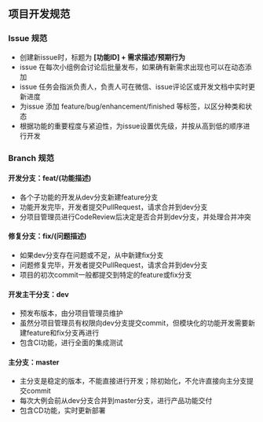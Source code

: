 ## 项目开发规范

### Issue 规范

- 创建新issue时，标题为 **[功能ID] + 需求描述/预期行为**
- issue 在每次小组例会讨论后批量发布，如果确有新需求出现也可以在动态添加
- issue 任务会指派负责人，负责人可在微信、issue评论区或开发文档中实时更新进度
- 为issue 添加 feature/bug/enhancement/finished 等标签，以区分种类和状态
- 根据功能的重要程度与紧迫性，为issue设置优先级，并按从高到低的顺序进行开发

### Branch 规范

#### 开发分支：**feat/(功能描述)**
  - 各个子功能的开发从dev分支新建feature分支
  - 功能开发完毕，开发者提交PullRequest，请求合并到dev分支
  - 分项目管理员进行CodeReview后决定是否合并到dev分支，并处理合并冲突
#### 修复分支：**fix/(问题描述)**
  - 如果dev分支存在问题或不足，从中新建fix分支
  - 问题修复完毕，开发者提交PullRequest，请求合并到dev分支
  - 项目的初次commit一般都提交到特定的feature或fix分支
#### 开发主干分支：**dev**
  - 预发布版本，由分项目管理员维护
  - 虽然分项目管理员有权限向dev分支提交commit，但模块化的功能开发需要新建feature和fix分支再进行
  - 包含CI功能，进行全面的集成测试
#### 主分支：**master**
  - 主分支是稳定的版本，不能直接进行开发；除初始化，不允许直接向主分支提交commit
  - 每次大例会前从dev分支合并到master分支，进行产品功能交付
  - 包含CD功能，实时更新部署


